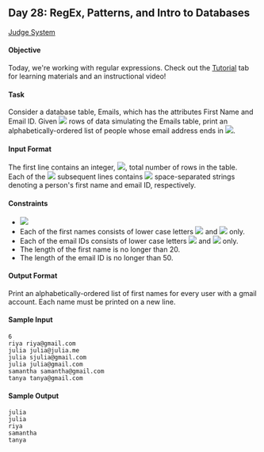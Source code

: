 ## Day 28: RegEx, Patterns, and Intro to Databases

[Judge System](https://www.hackerrank.com/challenges/30-regex-patterns/problem)

#### Objective
Today, we're working with regular expressions. Check out the [Tutorial](https://www.hackerrank.com/challenges/30-regex-patterns/tutorial) tab for learning materials and an instructional video!

#### Task
Consider a database table, Emails, which has the attributes First Name and Email ID. Given <img src="https://latex.codecogs.com/svg.latex?\Large&space;N"> rows of data simulating the Emails table, print an alphabetically-ordered list of people whose email address ends in <img src="https://latex.codecogs.com/svg.latex?\Large&space;@gmail.com">.

#### Input Format

The first line contains an integer, <img src="https://latex.codecogs.com/svg.latex?\Large&space;N">, total number of rows in the table.<br>
Each of the <img src="https://latex.codecogs.com/svg.latex?\Large&space;N"> subsequent lines contains <img src="https://latex.codecogs.com/svg.latex?\Large&space;2"> space-separated strings denoting a person's first name and email ID, respectively.

#### Constraints
- <img src="https://latex.codecogs.com/svg.latex?\Large&space;2\le{N}\le{30}">
- Each of the first names consists of lower case letters <img src="https://latex.codecogs.com/svg.latex?\Large&space;[a-z],@"> and <img src="https://latex.codecogs.com/svg.latex?\Large&space;."> only.
- Each of the email IDs consists of lower case letters <img src="https://latex.codecogs.com/svg.latex?\Large&space;[a-z],@"> and <img src="https://latex.codecogs.com/svg.latex?\Large&space;."> only.
- The length of the first name is no longer than 20.
- The length of the email ID is no longer than 50.

#### Output Format

Print an alphabetically-ordered list of first names for every user with a gmail account. Each name must be printed on a new line.

#### Sample Input
```
6
riya riya@gmail.com
julia julia@julia.me
julia sjulia@gmail.com
julia julia@gmail.com
samantha samantha@gmail.com
tanya tanya@gmail.com
```
#### Sample Output
```
julia
julia
riya
samantha
tanya
```
